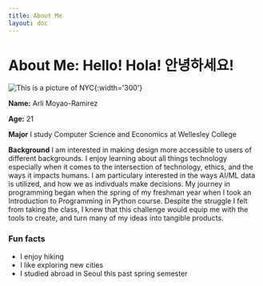 ```yaml
---
title: About Me
layout: doc
---
```

# About Me: Hello! Hola! 안녕하세요!

![This is a picture of NYC ](assets/images/arli-picture.jpg){:width='300'}

**Name:** Arli Moyao-Ramirez

**Age:** 21

**Major** I study Computer Science and Economics at Wellesley College


**Background** I am interested in making design more accessible to users of different backgrounds. I enjoy learning about all things technology especially when it comes to the intersection of technology, ethics, and the ways it impacts humans. I am particulary interested in the ways AI/ML data is utilized, and how we as indivduals make decisions. My journey in programming began when the spring of my freshman year when I took an Introduction to Programming in Python course. Despite the struggle I felt from taking the class, I knew that this challenge would equip me with the tools to create, and turn many of my ideas into tangible products.
 

### Fun facts 

- I enjoy hiking
- I like exploring new cities
- I studied abroad in Seoul this past spring semester
  






